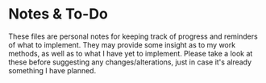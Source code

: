 # Notes & To-Do

These files are personal notes for keeping track of progress and reminders of what to implement. They may provide some insight as to my work methods, as well as to what I have yet to implement. Please take a look at these before suggesting any changes/alterations, just in case it's already something I have planned.
